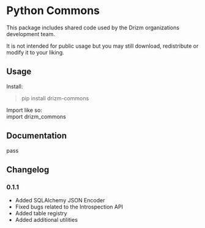 # Python Commons

This package includes shared code used by
the Drizm organizations development team.  

It is not intended for public usage but you
may still download, redistribute or 
modify it to your liking.

## Usage

Install:  
>pip install drizm-commons

Import like so:  
import drizm_commons

## Documentation

pass

## Changelog

### 0.1.1

- Added SQLAlchemy JSON Encoder
- Fixed bugs related to the Introspection
API
- Added table registry
- Added additional utilities
